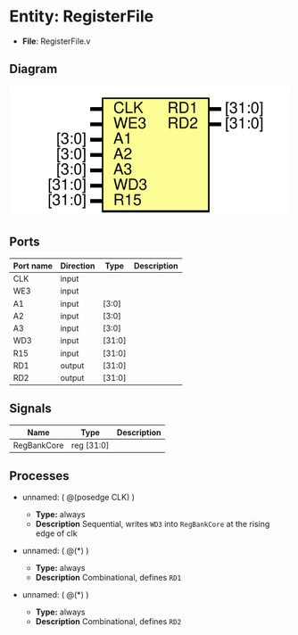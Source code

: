 # Entity: RegisterFile 

- **File**: RegisterFile.v
## Diagram

![Diagram](RegisterFile.svg "Diagram")
## Ports

| Port name | Direction | Type   | Description |
| --------- | --------- | ------ | ----------- |
| CLK       | input     |        |             |
| WE3       | input     |        |             |
| A1        | input     | [3:0]  |             |
| A2        | input     | [3:0]  |             |
| A3        | input     | [3:0]  |             |
| WD3       | input     | [31:0] |             |
| R15       | input     | [31:0] |             |
| RD1       | output    | [31:0] |             |
| RD2       | output    | [31:0] |             |
## Signals

| Name        | Type       | Description |
| ----------- | ---------- | ----------- |
| RegBankCore | reg [31:0] |             |
## Processes
- unnamed: ( @(posedge CLK) )
  - **Type:** always
  - **Description**
  Sequential, writes `WD3` into `RegBankCore` at the rising edge of clk
 
- unnamed: ( @(*) )
  - **Type:** always
  - **Description**
  Combinational, defines `RD1`
 
- unnamed: ( @(*) )
  - **Type:** always
  - **Description**
  Combinational, defines `RD2`
 
